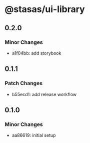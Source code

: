 # @stasas/ui-library

## 0.2.0

### Minor Changes

- a1f04bb: add storybook

## 0.1.1

### Patch Changes

- b55ecd1: add release workflow

## 0.1.0

### Minor Changes

- aa86619: initial setup
